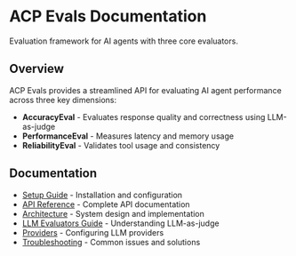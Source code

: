 # ACP Evals Documentation

Evaluation framework for AI agents with three core evaluators.

## Overview

ACP Evals provides a streamlined API for evaluating AI agent performance across three key dimensions:

- **AccuracyEval** - Evaluates response quality and correctness using LLM-as-judge
- **PerformanceEval** - Measures latency and memory usage
- **ReliabilityEval** - Validates tool usage and consistency

## Documentation

- [Setup Guide](./setup.md) - Installation and configuration
- [API Reference](./api-reference.md) - Complete API documentation
- [Architecture](./architecture.md) - System design and implementation
- [LLM Evaluators Guide](./llm-evaluators-guide.md) - Understanding LLM-as-judge
- [Providers](./providers.md) - Configuring LLM providers
- [Troubleshooting](./troubleshooting.md) - Common issues and solutions